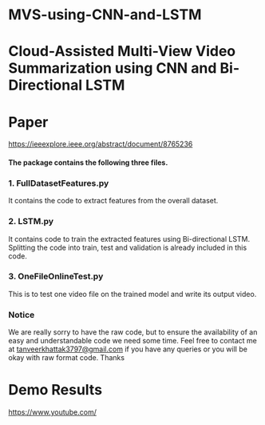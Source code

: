# MVS-using-CNN-and-LSTM
Cloud-Assisted Multi-View Video Summarization using CNN and Bi-Directional LSTM 
==================

Paper
=========
https://ieeexplore.ieee.org/abstract/document/8765236

#### The package contains the following three files.

### 1. FullDatasetFeatures.py
It contains the code to extract features from the overall dataset. 

### 2. LSTM.py
It contains code to train the extracted features using Bi-directional LSTM. Splitting the code into train, test and validation is already included in this code.

### 3. OneFileOnlineTest.py
This is to test one video file on the trained model and write its output video.

### Notice
We are really sorry to have the raw code, but to ensure the availability of an easy and understandable code we need some time.
Feel free to contact me at tanveerkhattak3797@gmail.com if you have any queries or you will be okay with raw format code.
Thanks

Demo Results 
=========
https://www.youtube.com/
